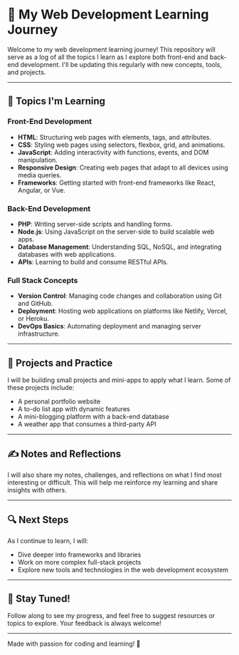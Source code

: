 # 🌟 **My Web Development Learning Journey**

Welcome to my web development learning journey! This repository will serve as a log of all the topics I learn as I explore both front-end and back-end development. I'll be updating this regularly with new concepts, tools, and projects.

---

## 🧩 **Topics I'm Learning**

### **Front-End Development**
- **HTML**: Structuring web pages with elements, tags, and attributes.
- **CSS**: Styling web pages using selectors, flexbox, grid, and animations.
- **JavaScript**: Adding interactivity with functions, events, and DOM manipulation.
- **Responsive Design**: Creating web pages that adapt to all devices using media queries.
- **Frameworks**: Getting started with front-end frameworks like React, Angular, or Vue.

### **Back-End Development**
- **PHP**: Writing server-side scripts and handling forms.
- **Node.js**: Using JavaScript on the server-side to build scalable web apps.
- **Database Management**: Understanding SQL, NoSQL, and integrating databases with web applications.
- **APIs**: Learning to build and consume RESTful APIs.

### **Full Stack Concepts**
- **Version Control**: Managing code changes and collaboration using Git and GitHub.
- **Deployment**: Hosting web applications on platforms like Netlify, Vercel, or Heroku.
- **DevOps Basics**: Automating deployment and managing server infrastructure.

---

## 🎨 **Projects and Practice**
I will be building small projects and mini-apps to apply what I learn. Some of these projects include:
- A personal portfolio website
- A to-do list app with dynamic features
- A mini-blogging platform with a back-end database
- A weather app that consumes a third-party API

---

## ✍️ **Notes and Reflections**
I will also share my notes, challenges, and reflections on what I find most interesting or difficult. This will help me reinforce my learning and share insights with others.

---

## 🔍 **Next Steps**
As I continue to learn, I will:
- Dive deeper into frameworks and libraries
- Work on more complex full-stack projects
- Explore new tools and technologies in the web development ecosystem

---

## 📢 **Stay Tuned!**
Follow along to see my progress, and feel free to suggest resources or topics to explore. Your feedback is always welcome!

---

Made with passion for coding and learning! 🚀
